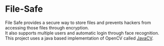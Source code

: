 # File-Safe
File Safe provides a secure way to store files and prevents hackers from accessing those files through encryption.<br>
It also supports multiple users and automatic login through face recognition.<br>
This project uses a java based implementation of OpenCV called [JavaCV](https://github.com/bytedeco/javacv).
